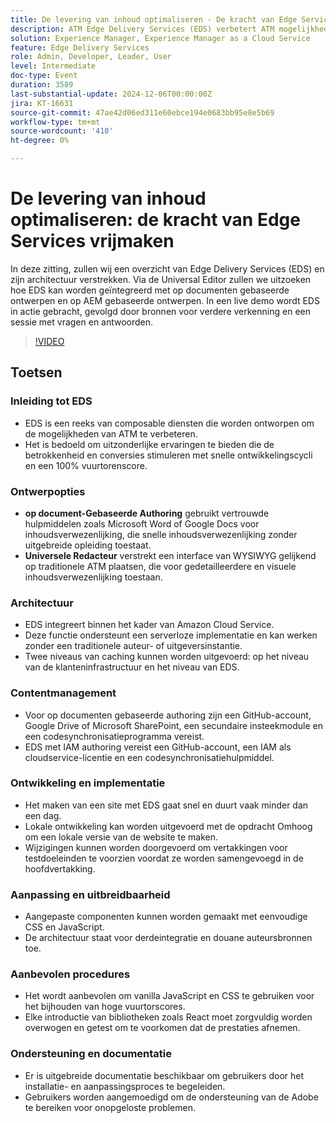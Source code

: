```yaml
---
title: De levering van inhoud optimaliseren - De kracht van Edge Services ontgrendelen
description: ATM Edge Delivery Services (EDS) verbetert ATM mogelijkheden met composable diensten, snelle ontwikkelingscycli, en high lighthouse scores, ondersteunend document-based en WYSIWYG creatie, serverloze architectuur, snelle plaatsverwezenlijking, en uitgebreide aanpassingsopties.
solution: Experience Manager, Experience Manager as a Cloud Service
feature: Edge Delivery Services
role: Admin, Developer, Leader, User
level: Intermediate
doc-type: Event
duration: 3589
last-substantial-update: 2024-12-06T00:00:00Z
jira: KT-16631
source-git-commit: 47ae42d06ed311e60ebce194e0683bb95e8e5b69
workflow-type: tm+mt
source-wordcount: '410'
ht-degree: 0%

---
```



# De levering van inhoud optimaliseren: de kracht van Edge Services vrijmaken

In deze zitting, zullen wij een overzicht van Edge Delivery Services (EDS) en zijn architectuur verstrekken. Via de Universal Editor zullen we uitzoeken hoe EDS kan worden geïntegreerd met op documenten gebaseerde ontwerpen en op AEM gebaseerde ontwerpen. In een live demo wordt EDS in actie gebracht, gevolgd door bronnen voor verdere verkenning en een sessie met vragen en antwoorden.

>[!VIDEO](https://video.tv.adobe.com/v/3440938/?learn=on&enablevpops)

## Toetsen

### Inleiding tot EDS

* EDS is een reeks van composable diensten die worden ontworpen om de mogelijkheden van ATM te verbeteren. &#x200B;
* Het is bedoeld om uitzonderlijke ervaringen te bieden die de betrokkenheid en conversies stimuleren met snelle ontwikkelingscycli en een 100% vuurtorenscore. &#x200B;

### Ontwerpopties

* **op document-Gebaseerde Authoring** gebruikt vertrouwde hulpmiddelen zoals Microsoft Word of Google Docs voor inhoudsverwezenlijking, die snelle inhoudsverwezenlijking zonder uitgebreide opleiding toestaat. &#x200B;
* **Universele Redacteur** verstrekt een interface van WYSIWYG gelijkend op traditionele ATM plaatsen, die voor gedetailleerdere en visuele inhoudsverwezenlijking toestaan. &#x200B;

### Architectuur

* EDS integreert binnen het kader van Amazon Cloud Service. &#x200B;
* Deze functie ondersteunt een serverloze implementatie en kan werken zonder een traditionele auteur- of uitgeversinstantie. &#x200B;
* Twee niveaus van caching kunnen worden uitgevoerd: op het niveau van de klanteninfrastructuur en het niveau van EDS. &#x200B;

### Contentmanagement

* Voor op documenten gebaseerde authoring zijn een GitHub-account, Google Drive of Microsoft SharePoint, een secundaire insteekmodule en een codesynchronisatieprogramma vereist. &#x200B;
* EDS met IAM authoring vereist een GitHub-account, een IAM als cloudservice-licentie en een codesynchronisatiehulpmiddel.

### Ontwikkeling en implementatie

* Het maken van een site met EDS gaat snel en duurt vaak minder dan een dag. &#x200B;
* Lokale ontwikkeling kan worden uitgevoerd met de opdracht Omhoog om een lokale versie van de website te maken.
* Wijzigingen kunnen worden doorgevoerd om vertakkingen voor testdoeleinden te voorzien voordat ze worden samengevoegd in de hoofdvertakking. &#x200B;

### Aanpassing en uitbreidbaarheid

* Aangepaste componenten kunnen worden gemaakt met eenvoudige CSS en JavaScript. &#x200B;
* De architectuur staat voor derdeintegratie en douane auteursbronnen toe.

### Aanbevolen procedures

* Het wordt aanbevolen om vanilla JavaScript en CSS te gebruiken voor het bijhouden van hoge vuurtorscores.
* Elke introductie van bibliotheken zoals React moet zorgvuldig worden overwogen en getest om te voorkomen dat de prestaties afnemen.

### Ondersteuning en documentatie

* Er is uitgebreide documentatie beschikbaar om gebruikers door het installatie- en aanpassingsproces te begeleiden. &#x200B;
* Gebruikers worden aangemoedigd om de ondersteuning van de Adobe te bereiken voor onopgeloste problemen. &#x200B;